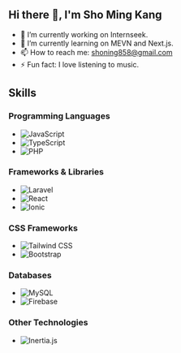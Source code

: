 ## Hi there 👋, I'm Sho Ming Kang

- 🔭 I’m currently working on Internseek.
- 🌱 I’m currently learning on MEVN and Next.js.
- 📫 How to reach me: shoning858@gmail.com
- ⚡ Fun fact: I love listening to music.

## Skills
### Programming Languages
- ![JavaScript](https://img.shields.io/badge/-JavaScript-black?style=flat&logo=javascript)
- ![TypeScript](https://img.shields.io/badge/-TypeScript-black?style=flat&logo=typescript)
- ![PHP](https://img.shields.io/badge/-PHP-black?style=flat&logo=php)

### Frameworks & Libraries
- ![Laravel](https://img.shields.io/badge/-Laravel-black?style=flat&logo=laravel)
- ![React](https://img.shields.io/badge/-React-black?style=flat&logo=react)
- ![Ionic](https://img.shields.io/badge/-Ionic-black?style=flat&logo=ionic)

### CSS Frameworks
- ![Tailwind CSS](https://img.shields.io/badge/-Tailwind%20CSS-black?style=flat&logo=tailwind-css)
- ![Bootstrap](https://img.shields.io/badge/-Bootstrap-black?style=flat&logo=bootstrap)

### Databases
- ![MySQL](https://img.shields.io/badge/-MySQL-black?style=flat&logo=mysql)
- ![Firebase](https://img.shields.io/badge/-Firebase-black?style=flat&logo=firebase)

### Other Technologies
- ![Inertia.js](https://img.shields.io/badge/-Inertia.js-black?style=flat)



